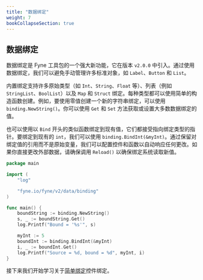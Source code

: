 ```yaml
---
title: "数据绑定"
weight: 7
bookCollapseSection: true
---
```


## 数据绑定

数据绑定是 Fyne 工具包的一个强大新功能，它在版本 `v2.0.0` 中引入。通过使用数据绑定，我们可以避免手动管理许多标准对象，如 `Label`、`Button` 和 `List`。

内置绑定支持许多原始类型（如 `Int`、`String`、`Float` 等）、列表（例如 `StringList`、`BoolList`）以及 `Map` 和 `Struct` 绑定。每种类型都可以使用简单的构造函数创建。例如，要使用零值创建一个新的字符串绑定，可以使用 `binding.NewString()`。你可以使用 `Get` 和 `Set` 方法获取或设置大多数数据绑定的值。

也可以使用以 `Bind` 开头的类似函数绑定到现有值，它们都接受指向绑定类型的指针。要绑定到现有的 `int`，我们可以使用 `binding.BindInt(&myInt)`。通过保留对绑定值的引用而不是原始变量，我们可以配置控件和函数以自动响应任何更改。如果你直接更改外部数据，请确保调用 `Reload()` 以确保绑定系统读取新值。

```go
package main

import (
	"log"

	"fyne.io/fyne/v2/data/binding"
)

func main() {
	boundString := binding.NewString()
	s, _ := boundString.Get()
	log.Printf("Bound = '%s'", s)

	myInt := 5
	boundInt := binding.BindInt(&myInt)
	i, _ := boundInt.Get()
	log.Printf("Source = %d, bound = %d", myInt, i)
}
```

接下来我们开始学习关于[简单绑定](/docs/07-binding/01-simple)控件绑定。
